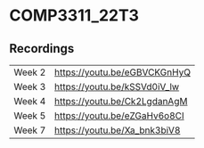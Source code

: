 # COMP3311_22T3

## Recordings

|        |                              |
| ------ | ---------------------------- |
| Week 2 | https://youtu.be/eGBVCKGnHyQ |
| Week 3 | https://youtu.be/kSSVd0iV_lw |
| Week 4 | https://youtu.be/Ck2LgdanAgM |
| Week 5 | https://youtu.be/eZGaHv6o8CI |
| Week 7 | https://youtu.be/Xa_bnk3biV8 |
